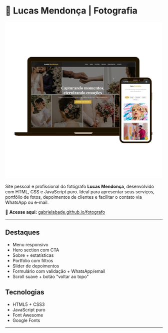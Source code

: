 # 📸 Lucas Mendonça | Fotografia

![Preview do Site](images/fotografo.png)

Site pessoal e profissional do fotógrafo **Lucas Mendonça**, desenvolvido com HTML, CSS e JavaScript puro. Ideal para apresentar seus serviços, portfólio de fotos, depoimentos de clientes e facilitar o contato via WhatsApp ou e-mail.

🔗 **Acesse aqui:** [gabrielabade.github.io/fotografo](https://gabrielabade.github.io/fotografo/)

---


## Destaques

- Menu responsivo
- Hero section com CTA
- Sobre + estatísticas
- Portfólio com filtros
- Slider de depoimentos
- Formulário com validação + WhatsApp/email
- Scroll suave + botão \"voltar ao topo\"

## Tecnologias

- HTML5 + CSS3
- JavaScript puro
- Font Awesome
- Google Fonts

---
